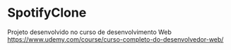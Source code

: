 # SpotifyClone
Projeto desenvolvido no curso de desenvolvimento Web https://www.udemy.com/course/curso-completo-do-desenvolvedor-web/
